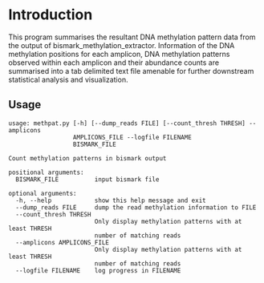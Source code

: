 Introduction
============

This program summarises the resultant DNA methylation pattern data from the output of bismark_methylation_extractor. Information of the DNA methylation positions for each amplicon, DNA methylation patterns observed within each amplicon and their abundance counts are summarised into a tab delimited text file amenable for further downstream statistical analysis and visualization.

Usage
-----

    usage: methpat.py [-h] [--dump_reads FILE] [--count_thresh THRESH] --amplicons
                      AMPLICONS_FILE --logfile FILENAME
                      BISMARK_FILE

    Count methylation patterns in bismark output

    positional arguments:
      BISMARK_FILE          input bismark file

    optional arguments:
      -h, --help            show this help message and exit
      --dump_reads FILE     dump the read methylation information to FILE
      --count_thresh THRESH
                            Only display methylation patterns with at least THRESH
                            number of matching reads
      --amplicons AMPLICONS_FILE
                            Only display methylation patterns with at least THRESH
                            number of matching reads
      --logfile FILENAME    log progress in FILENAME
